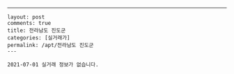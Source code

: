 ---
    layout: post
    comments: true
    title: 전라남도 진도군
    categories: [실거래가]
    permalink: /apt/전라남도 진도군
    ---

    2021-07-01 실거래 정보가 없습니다.

    